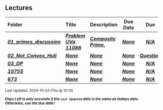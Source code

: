 ## Lectures

| Folder | Title | Description | Due Date | Due |  |
|:------|:------|:------|:-----:|:-----:|-----|
| ***<a href="https://github.com/rugbyprof/4883-Programming_Techniques/tree/master/Lectures/01_primes_discussion">01_primes_discussion</a>*** | ***<a href="https://github.com/rugbyprof/4883-Programming_Techniques/tree/master/Lectures/01_primes_discussion"> Problem UVa 11086 </a>*** | ***<a href="https://github.com/rugbyprof/4883-Programming_Techniques/tree/master/Lectures/01_primes_discussion"> Composite Prime.</a>*** | ***<a href="https://github.com/rugbyprof/4883-Programming_Techniques/tree/master/Lectures/01_primes_discussion">None</a>*** | ***<a href="https://github.com/rugbyprof/4883-Programming_Techniques/tree/master/Lectures/01_primes_discussion">N/A</a>*** |  |
| ***<a href="https://github.com/rugbyprof/4883-Programming_Techniques/tree/master/Lectures/02_Not_Convex_Hull">02_Not_Convex_Hull</a>*** | ***<a href="https://github.com/rugbyprof/4883-Programming_Techniques/tree/master/Lectures/02_Not_Convex_Hull">None</a>*** | ***<a href="https://github.com/rugbyprof/4883-Programming_Techniques/tree/master/Lectures/02_Not_Convex_Hull">None</a>*** | ***<a href="https://github.com/rugbyprof/4883-Programming_Techniques/tree/master/Lectures/02_Not_Convex_Hull">None</a>*** | ***<a href="https://github.com/rugbyprof/4883-Programming_Techniques/tree/master/Lectures/02_Not_Convex_Hull"> Question</a>*** |  |
| ***<a href="https://github.com/rugbyprof/4883-Programming_Techniques/tree/master/Lectures/03_DP">03_DP</a>*** | ***<a href="https://github.com/rugbyprof/4883-Programming_Techniques/tree/master/Lectures/03_DP">None</a>*** | ***<a href="https://github.com/rugbyprof/4883-Programming_Techniques/tree/master/Lectures/03_DP">None</a>*** | ***<a href="https://github.com/rugbyprof/4883-Programming_Techniques/tree/master/Lectures/03_DP">None</a>*** | ***<a href="https://github.com/rugbyprof/4883-Programming_Techniques/tree/master/Lectures/03_DP">N/A</a>*** |  |
| ***<a href="https://github.com/rugbyprof/4883-Programming_Techniques/tree/master/Lectures/10755">10755</a>*** | ***<a href="https://github.com/rugbyprof/4883-Programming_Techniques/tree/master/Lectures/10755">None</a>*** | ***<a href="https://github.com/rugbyprof/4883-Programming_Techniques/tree/master/Lectures/10755">None</a>*** | ***<a href="https://github.com/rugbyprof/4883-Programming_Techniques/tree/master/Lectures/10755">None</a>*** | ***<a href="https://github.com/rugbyprof/4883-Programming_Techniques/tree/master/Lectures/10755">N/A</a>*** |  |
| ***<a href="https://github.com/rugbyprof/4883-Programming_Techniques/tree/master/Lectures/673">673</a>*** | ***<a href="https://github.com/rugbyprof/4883-Programming_Techniques/tree/master/Lectures/673">None</a>*** | ***<a href="https://github.com/rugbyprof/4883-Programming_Techniques/tree/master/Lectures/673">None</a>*** | ***<a href="https://github.com/rugbyprof/4883-Programming_Techniques/tree/master/Lectures/673">None</a>*** | ***<a href="https://github.com/rugbyprof/4883-Programming_Techniques/tree/master/Lectures/673">N/A</a>*** |  |

<sup>Last Updated: 2024-10-24 (Thu @ 10:13)</sup> 

<sup>***Days Left is only accurate if the `Last Updated` date is the same as todays date. Otherwise, use the due date!***</sup> 